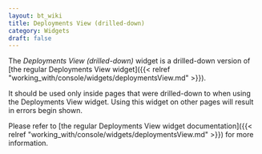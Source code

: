 ```yaml
---
layout: bt_wiki
title: Deployments View (drilled-down)
category: Widgets
draft: false
---
```


The _Deployments View (drilled-down)_ widget is a drilled-down version of
[the regular Deployments View widget]({{< relref "working_with/console/widgets/deploymentsView.md" >}}).

It should be used only inside pages that were drilled-down to when using the
Deployments View widget. Using this widget on other pages will result in errors
begin shown.

Please refer to
[the regular Deployments View widget documentation]({{< relref "working_with/console/widgets/deploymentsView.md" >}})
for more information.
